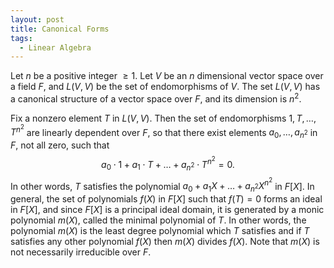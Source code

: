 ```yaml
---
layout: post
title: Canonical Forms
tags:
  - Linear Algebra
---
```


Let $n$ be a positive integer $\geq 1$. Let $V$ be an $n$ dimensional vector space over a field $F$, and $L(V,V)$ be the set of endomorphisms of $V$. The set $L(V,V)$ has a canonical structure of a vector space over $F$, and its dimension is $n^2$. 


Fix a nonzero element $T$ in $L(V,V)$. Then the set of endomorphisms $1, T, \ldots , T^{n^2}$ are linearly dependent over $F$, so that there exist elements $a_0, \ldots, a_{n^2}$ in $F$, not all zero, such that 
$$
a_0 \cdot 1 + a_1 \cdot T + \ldots + a_{n^2} \cdot T^{n^2} = 0.
$$
In other words, $T$ satisfies the polynomial $a_0 + a_1 X + \ldots + a_{n^2} X^{n^2}$ in $F[X]$. In general, the set of polynomials $f(X)$ in $F[X]$ such that $f(T) = 0$ forms an ideal in $F[X]$, and since $F[X]$ is a principal ideal domain, it is generated by a monic polynomial $m(X)$, called the minimal polynomial of $T$. In other words, the polynomial $m(X)$ is the least degree polynomial which $T$ satisfies and if $T$ satisfies any other polynomial $f(X)$ then $m(X)$ divides $f(X)$. Note that $m(X)$ is not necessarily irreducible over $F$. 
